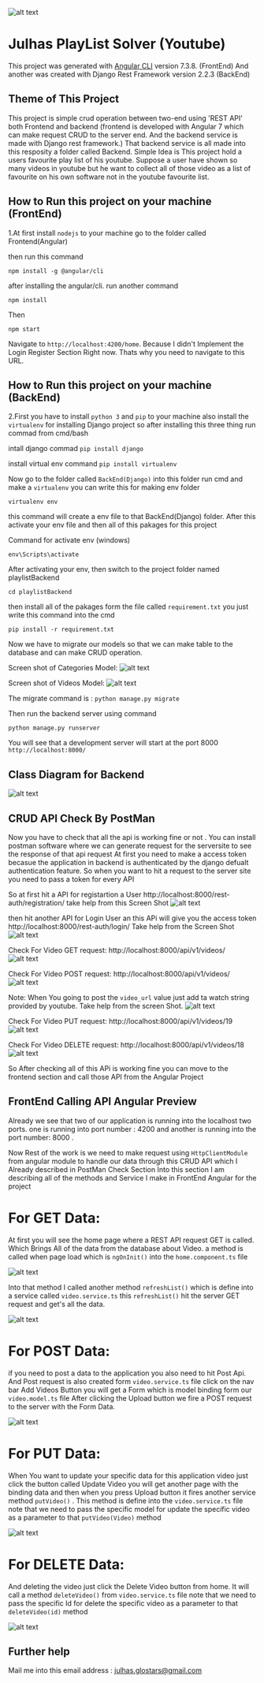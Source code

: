 ![alt text](https://github.com/Maxyee/Julhas_Playlist_Angular7_Django/blob/master/PlaylistScreenShot/playlistHome.png)

# Julhas PlayList Solver (Youtube)

This project was generated with [Angular CLI](https://github.com/angular/angular-cli) version 7.3.8. (FrontEnd)
And another was created with Django Rest Framework version 2.2.3 (BackEnd)

## Theme of This Project
This project is simple crud operation between two-end using 'REST API' both Frontend and backend (frontend is developed with Angular 7 which can make request CRUD to the server end. And the backend service is made with Django rest framework.)
That backend service is all made into this resposity a folder called Backend. 
Simple Idea is This project hold a users favourite play list of his youtube. Suppose a user have shown so many videos in youtube but he want to collect all of those video as a list of favourite on his own software not in the youtube favourite list.

## How to Run this project on your machine (FrontEnd)

1.At first install `nodejs` to your machine go to the folder called Frontend(Angular)

then run this command

`npm install -g @angular/cli`

after installing the angular/cli. run another command

`npm install`

Then

`npm start`

Navigate to `http://localhost:4200/home`. Because I didn't Implement the Login Register Section Right now. Thats why you need to navigate to this URL.

## How to Run this project on your machine (BackEnd)

2.First you have to install `python 3` and `pip` to your machine also install the `virtualenv` for installing Django project 
so after installing this three thing run commad from cmd/bash

intall django commad
  `pip install django`
 
install virtual env command
  `pip install virtualenv`

Now go to the folder called `BackEnd(Django)` into this folder run cmd and make a `virtualenv` you can write this for making env folder

`virtualenv env`

this command will create a env file to that BackEnd(Django) folder. After this activate your env file and then all of this pakages for this project

Command for activate env (windows)

`env\Scripts\activate`

After activating your env, then switch to the project folder named playlistBackend

`cd playlistBackend`

then install all of the pakages form the file called `requirement.txt` you just write this command into the cmd

`pip install -r requirement.txt`

Now we have to migrate our models so that we can make table to the database and can make CRUD operation.

Screen shot of Categories Model:
![alt text](https://github.com/Maxyee/Julhas_Playlist_Angular7_Django/blob/master/PlaylistScreenShot/CategoriesModelPython.png)

Screen shot of Videos Model:
![alt text](https://github.com/Maxyee/Julhas_Playlist_Angular7_Django/blob/master/PlaylistScreenShot/VideoModelPython.png)

The migrate command is :
`python manage.py migrate`

Then run the backend server using command

`python manage.py runserver`

You will see that a development server will start at the port 8000 `http://localhost:8000/`

## Class Diagram for Backend

![alt text](https://github.com/Maxyee/Julhas_Playlist_Angular7_Django/blob/master/PlaylistScreenShot/TableDiagram.png)

## CRUD API Check By PostMan

Now you have to check that all the api is working fine or not . You can install postman software where we can generate request for the serversite
to see the response of that api request
At first you need to make a access token becasue the application in backend is authenticated by the django defualt authentication feature.
So when you want to hit a request to the server site you need to pass a token for every API

So at first hit a API for registartion a User
http://localhost:8000/rest-auth/registration/
take help from this Screen Shot
![alt text](https://github.com/Maxyee/Julhas_Playlist_Angular7_Django/blob/master/PlaylistScreenShot/PostManRegister.png)

then hit another API for Login User an this APi will give you the access token
http://localhost:8000/rest-auth/login/
Take help from the Screen Shot
![alt text](https://github.com/Maxyee/Julhas_Playlist_Angular7_Django/blob/master/PlaylistScreenShot/PostManLogin.png)

Check For Video GET request:
http://localhost:8000/api/v1/videos/
![alt text](https://github.com/Maxyee/Julhas_Playlist_Angular7_Django/blob/master/PlaylistScreenShot/PostManGET.png)

Check For Video POST request:
http://localhost:8000/api/v1/videos/
![alt text](https://github.com/Maxyee/Julhas_Playlist_Angular7_Django/blob/master/PlaylistScreenShot/PostManPOST.png)

Note: When You going to post the `video_url` value just add ta watch string provided by youtube. Take help from the screen Shot.
![alt text](https://github.com/Maxyee/Julhas_Playlist_Angular7_Django/blob/master/PlaylistScreenShot/YoutubeUrl.png)

Check For Video PUT request:
http://localhost:8000/api/v1/videos/19
![alt text](https://github.com/Maxyee/Julhas_Playlist_Angular7_Django/blob/master/PlaylistScreenShot/PostManPUT.png.png)

Check For Video DELETE request:
http://localhost:8000/api/v1/videos/18
![alt text](https://github.com/Maxyee/Julhas_Playlist_Angular7_Django/blob/master/PlaylistScreenShot/PostManDelete.png)


So After checking all of this APi is working fine you can move to the frontend section and call those API from the Angular Project


## FrontEnd Calling API Angular Preview 

Already we see that two of our application is running into the localhost two ports. one is running into port number : 4200 and another is 
running into the port number: 8000 .

Now Rest of the work is we need to make request using `HttpClientModule` from angular module to handle our data through this CRUD API which I Already described in PostMan Check Section
Into this section I am describing all of the methods and Service I make in FrontEnd Angular for the project

# For GET Data:

At first you will see the home page where a REST API request GET is called. Which Brings All of the data from the database about Video.
a method is called when page load which is `ngOnInit()` into the `home.component.ts` file

![alt text](https://github.com/Maxyee/Julhas_Playlist_Angular7_Django/blob/master/PlaylistScreenShot/homeRefresh.png)

Into that method I called another method `refreshList()` which is define into a service called `video.service.ts` this `refreshList()` hit the server GET request and get's all the data.

![alt text](https://github.com/Maxyee/Julhas_Playlist_Angular7_Django/blob/master/PlaylistScreenShot/getRequestCode.png)

# For POST Data:
if you need to post a data to the application you also need to hit Post Api. And Post request is also created form `video.service.ts` file
click on the nav bar Add Videos Button you will get a Form which is model binding form our `video.model.ts` file
After clicking the Upload button we fire a POST request to the server with the Form Data.

![alt text](https://github.com/Maxyee/Julhas_Playlist_Angular7_Django/blob/master/PlaylistScreenShot/postVideosMethod.png)

# For PUT Data:
When You want to update your specific data for this application video just click the button called Update Video you will get another page with the binding data and then when you press Upload button it fires another service method `putVideo()` . This method is define into the `video.service.ts` file
note that we need to pass the specific model for update the specific video as a parameter to that `putVideo(Video)` method

![alt text](https://github.com/Maxyee/Julhas_Playlist_Angular7_Django/blob/master/PlaylistScreenShot/putVideoMethod.png)


# For DELETE Data:
And deleting the video just click the Delete Video button from home. It will call a method `deleteVideo()` from `video.service.ts` file 
note that we need to pass the specific Id for delete the specific video as a parameter to that `deleteVideo(id)` method

![alt text](https://github.com/Maxyee/Julhas_Playlist_Angular7_Django/blob/master/PlaylistScreenShot/deleteVideoMethod.png)


## Further help
Mail me into this email address : julhas.glostars@gmail.com
